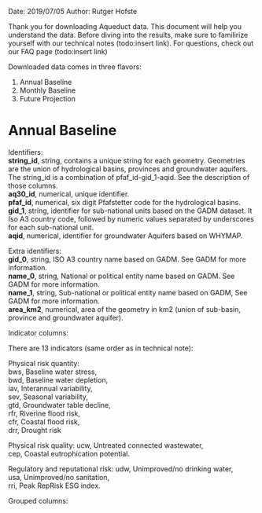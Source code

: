 
Date: 2019/07/05
Author: Rutger Hofste

Thank you for downloading Aqueduct data. This document will help you understand the data. Before diving into the results, make sure to familirize yourself with our technical notes (todo:insert link). For questions, check out our FAQ page (todo:insert link)

Downloaded data comes in three flavors:
1. Annual Baseline
1. Monthly Baseline
1. Future Projection

# Annual Baseline

Identifiers:  
**string_id**, string, contains a unique string for each geometry. Geometries are the union of hydrological basins, provinces and groundwater aquifers. The string_id is a combination of pfaf_id-gid_1-aqid. See the description of those columns.  
**aq30_id**, numerical, unique identifier.  
**pfaf_id**, numerical, six digit Pfafstetter code for the hydrological basins.  
**gid_1**, string, identifier for sub-national units based on the GADM dataset. It Iso A3 country code, followed by numeric values separated by underscores for each sub-national unit.   
**aqid**, numerical, identifier for groundwater Aquifers based on WHYMAP.   

Extra identifiers:  
**gid_0**, string, ISO A3 country name based on GADM. See GADM for more information.   
**name_0**, string, National or political entity name based on GADM. See GADM for more information.    
**name_1**, string, Sub-national or political entity name based on GADM, See GADM for more information.   
**area_km2**, numerical, area of the geometry in km2 (union of sub-basin, province and groundwater aquifer).  

Indicator columns:  

There are 13 indicators (same order as in technical note):  

Physical risk quantity:  
bws, Baseline water stress,  
bwd, Baseline water depletion,  
iav, Interannual variability,  
sev, Seasonal variability,  
gtd, Groundwater table decline,  
rfr, Riverine flood risk,  
cfr, Coastal flood risk,  
drr, Drought risk

Physical risk quality:
ucw, Untreated connected wastewater,  
cep, Coastal eutrophication potential.

Regulatory and reputational risk:
udw, Unimproved/no drinking water,   
usa, Unimproved/no sanitation,  
rri, Peak RepRisk ESG index.  















Grouped columns:  







